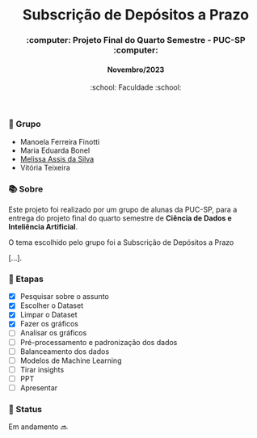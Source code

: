 <h1 align="center">Subscrição de Depósitos a Prazo</h1>

<h3 align="center">:computer: Projeto Final do Quarto Semestre - PUC-SP :computer: </h3>
<h4 align="center">Novembro/2023</h4>
<p align='center'> :school: Faculdade :school: </p>
 
  </br>
  
### :dancers: Grupo
- Manoela Ferreira Finotti
- Maria Eduarda Bonel
- [Melissa Assis da Silva](https://github.com/melassiss)
- Vitória Teixeira
  
### :books: Sobre
Este projeto foi realizado por um grupo de alunas da PUC-SP, para a entrega do projeto final do quarto semestre de **Ciência de Dados e Inteliência Artificial**.

O tema escolhido pelo grupo foi a Subscrição de Depósitos a Prazo

[...].

### :bookmark_tabs: Etapas
- [x] Pesquisar sobre o assunto
- [x] Escolher o Dataset
- [x] Limpar o Dataset
- [x] Fazer os gráficos
- [ ] Analisar os gráficos
- [ ] Pré-processamento e padronização dos dados
- [ ] Balanceamento dos dados
- [ ] Modelos de Machine Learning
- [ ] Tirar insights
- [ ] PPT
- [ ] Apresentar

### :eyes: Status
Em andamento :soon:
